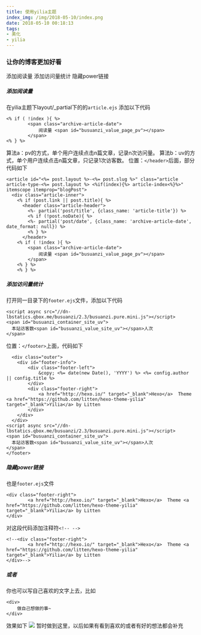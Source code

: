 ```yaml
---
title: 使用yilia主题
index_img: /img/2018-05-10/index.png
date: 2018-05-10 00:18:13
tags: 
- 美化
- yilia
---
```

### 让你的博客更加好看

添加阅读量
添加访问量统计
隐藏power链接
<!--more-->
##### 添加阅读量
在yilia主题下layout/_partial下的的`article.ejs`
添加以下代码
```
<% if ( !index ){ %>
		<span class="archive-article-date">
			阅读量 <span id="busuanzi_value_page_pv"></span>
		</span>
<% } %>
```
算法a：pv的方式，单个用户连续点击n篇文章，记录n次访问量。
算法b：uv的方式，单个用户连续点击n篇文章，只记录1次访客数。
位置：`</header>`后面，部分代码如下
```
<article id="<%= post.layout %>-<%= post.slug %>" class="article article-type-<%= post.layout %> <%if(index){%> article-index<%}%>" itemscope itemprop="blogPost">
  <div class="article-inner">
    <% if (post.link || post.title){ %>
      <header class="article-header">
        <%- partial('post/title', {class_name: 'article-title'}) %>
        <% if (!post.noDate){ %>
        <%- partial('post/date', {class_name: 'archive-article-date', date_format: null}) %>
        <% } %>
      </header>
	<% if ( !index ){ %>
		<span class="archive-article-date">
			阅读量 <span id="busuanzi_value_page_pv"></span>
		</span>
	<% } %>
    <% } %>
```    

##### 添加访问量统计
打开同一目录下的`footer.ejs`文件，添加以下代码
```
<script async src="//dn-lbstatics.qbox.me/busuanzi/2.3/busuanzi.pure.mini.js"></script>
<span id="busuanzi_container_site_uv"> 
  本站访客数<span id="busuanzi_value_site_uv"></span>人次
</span>
```
位置：`</footer>`上面，代码如下

```<footer id="footer">
  <div class="outer">
    <div id="footer-info">
    	<div class="footer-left">
    		&copy; <%= date(new Date(), 'YYYY') %> <%= config.author || config.title %>
    	</div>
      	<div class="footer-right">
      		<a href="http://hexo.io/" target="_blank">Hexo</a>  Theme <a href="https://github.com/litten/hexo-theme-yilia" target="_blank">Yilia</a> by Litten
      	</div>
    </div>
  </div>
<script async src="//dn-lbstatics.qbox.me/busuanzi/2.3/busuanzi.pure.mini.js"></script>
<span id="busuanzi_container_site_uv"> 
  本站访客数<span id="busuanzi_value_site_uv"></span>人次
</span>
</footer>
```

##### 隐藏power链接
也是`footer.ejs`文件
```
<div class="footer-right">
      	<a href="http://hexo.io/" target="_blank">Hexo</a>  Theme <a href="https://github.com/litten/hexo-theme-yilia" target="_blank">Yilia</a> by Litten
</div>
```
对这段代码添加注释符`<!-- -->`
```
<!--<div class="footer-right">
      	<a href="http://hexo.io/" target="_blank">Hexo</a>  Theme <a href="https://github.com/litten/hexo-theme-yilia" target="_blank">Yilia</a> by Litten
</div>-->
```
##### 或者
你也可以写自己喜欢的文字上去，比如
```
<div>
	做自己想做的事~
</div>
```
效果如下
![](/img/2018-05-07/1.png)
暂时做到这里，以后如果有看到喜欢的或者有好的想法都会补充
